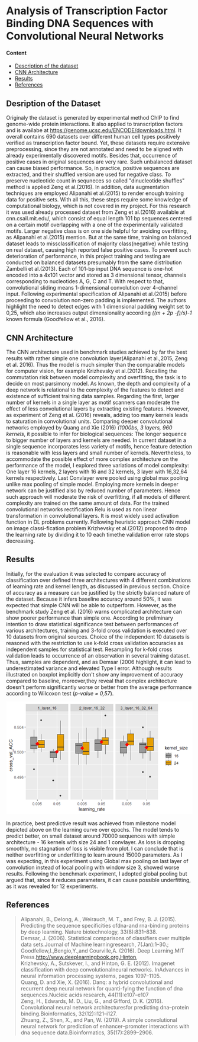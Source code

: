 # Analysis of Transcription Factor Binding DNA Sequences with Convolutional Neural Networks

#### Content
* [Description of the dataset](#desription-of-the-dataset)
* [CNN Architecture](#cnn-architecture)
* [Results](#results)
* [References](#references)

## Desription of the Dataset
Originaly the dataset is generated by experimental method ChIP to find genome-wide protein interactions. It also applied to transcription factors and is availabe at https://genome.ucsc.edu/ENCODE/downloads.html. It overall contains 690 datasets over different human cell types positively verified as transcription factor bound. Yet, these datasets require extensive preprocessing, since they are not annotated and need to be aligned with already experimentally discovered motifs. Besides that, occurrence of positive cases in original sequences are very rare. Such unbalanced dataset can cause biased performance. So, in practice, positive sequences are extracted, and their shuffled version are used for negative class. To preserve nucleotide count in sequneces so called "dinucleotide shuffles" method is applied Zeng et al.(2016). In addition, data augmentation techniques are employed Alipanahi et al.(2015) to render enough training data for positive sets. With all this, these steps require some knowledge of computational biology, which is not covered in my project. For this research it was used already processed dataset from Zeng et al.(2016) available at cnn.csail.mit.edu/, which consist of equal length 101 bp sequences centered on a certain motif overlapping with a one of the experimentally validated motifs.
Larger negative class is on one side helpful for avoiding overfitting, as Alipanahi et al.(2015) mention. But at the same time, training on balanced dataset leads to missclassification of majority class(negative) while testing on real dataset, causing high reported false positive cases. To prevent such deterioration of performance, in this project training and testing are conducted on balanced datasets presumably from the same distribution Zambelli et al.(2013).
Each of 101-bp input DNA sequence is one-hot encoded into a 4x101 vector and stored as 3 dimensional tensor, channels corresponding to nucleotides A, G, C and T. With respect to that, convolutional sliding means 1-dimensional convolution over 4-channel input. Following experimental specification of Alipanahi et al.(2015) before proceeding to convolution non-zero padding is implemented. The authors highlight the need to detect edges with 1 dimensional padding weight set to 0,25, which also increases output dimensionality according *((m + 2p -f)/s)-1* known formula (Goodfellow et al., 2016). 

## CNN Architecture
The CNN architecture used in benchmark studies achieved by far the best results with rather simple one convolution layer(Alipanahi et al.,2015, Zeng et al. 2016). Thus the model is much simpler than the comparable models for computer vision, for example Krizhevsky et al.(2012). Recalling the commutation risk between model complexity and overfitting, the task is to decide on most parsimony model. As known, the depth and complexity of a deep network is relational to the complexity of the features to detect and existence of sufficient training data samples. Regarding the first, larger number of kernels in a single layer as motif scanners can moderate the effect of less convolutional layers by extracting existing features. However, as experiment of Zeng et al. (2016) reveals, adding too many kernels leads to saturation in convolutional units. Comparing deeper convolutional networks employed by Quang and Xie (2016) *(1000bs, 3 layers, 960 kernels*, it possible to infer for biological sequences: The longer sequence to bigger number of layers and kernels are needed. In current dataset in a single sequence incorporates less variety of motifs, hence feature detection is reasonable  with less layers and small number of kernels.
Nevertheless, to accommodate the possible effect of more complex architecture on the performance of the model, I explored three variations of model complexity: One layer 16 kernels, 2 layers with 16 and 32 kernels, 3 layer with 16,32,64 kernels respectively. Last Convlayer were pooled using global max pooling unlike max pooling of simple model. Employing more kernels in deeper network can be justified also by reduced number of parameters. Hence such approach will moderate the risk of overfitting, if all models of different complexity are trained on the same amount of data. 
For the trained convolutional networks rectification Relu is used as non linear transformation in convolutional layers. It is most widely used activation function in DL problems currently. Following heuristic approach CNN model on image classi-fication problem Krizhevsky et al.(2012) proposed to drop the learning rate by dividing it to 10 each timethe  validation  error  rate  stops  decreasing.

## Results
Initially, for the evaluation it was selected to compare accuracy of classification over defined three architectures with 4 different combinations of learning rate and kernel length, as discussed in previous section. Choice of accuracy as a measure can be justified by the strictly balanced nature of the dataset. Because it infers baseline accuracy around 50%, it was expected that simple CNN will be able to outperform. However, as the benchmark study Zeng et al. (2016) warns complicated architecture can show poorer performance than simple one. According to preliminary intention to draw statistical significance test between performances of various architectures, training and 3-fold cross validation is executed over 10 datasets from original sources. Choice of the independent 10 datasets is reasoned with the restriction to use k-fold cross validation accuracies as independent samples for statistical test. Resampling for k-fold cross validation leads to occurrence of an observation in several training dataset. Thus, samples are dependent, and as Demsar (2006 highlight, it can lead to underestimated variance and elevated Type I error.
Although results illustrated on boxplot implicitly don't show any improvement of accuracy compared to baseline, moreover,they reveal that complex architecture doesn't perform significantly worse or better from the average performance according to Wilcoxon test (*p-value = 0,57*).

![Accuracy of different architectures ](https://github.com/sipih/genome-sequence-classification/blob/main/Accuracy_comparison_box_plot.png)

In practice, best predictive result was achieved from milestone model depicted above on the learning curve over epochs. The model tends to predict better, on small dataset around 70000 sequences with simple architecture - 16 kernels with size 24 and 1 convlayer. As loss is dropping smoothly, no stagnation of loss is visible from plot. I can conclude that is neither overfitting or underfitting to learn around 15000 parameters. As I was expecting, in this experiment using Global max pooling on last layer of convolution instead of  local pooling with window size 3, showed worse results. Following the benchmark experiment, I adopted global pooling but argued that, since it reduces parameters, it can cause possible underfitting, as it was revealed for 12 experiments.

## References
>Alipanahi, B., Delong, A., Weirauch, M. T., and Frey, B. J. (2015).  Predicting the sequence specificities ofdna-and rna-binding proteins by deep learning. Nature biotechnology, 33(8):831–838. <br/>
>Demsar, J. (2006). Statistical comparisons of classifiers over multiple data sets.Journal of Machine learningresearch, 7(Jan):1–30.;<br/>
>Goodfellow,I.,Bengio,Y.,and    Courville,A.    (2016). Deep Learning.MIT Press.http://www.deeplearningbook.org.Hinton, <br/>
>Krizhevsky, A., Sutskever, I., and Hinton, G. E. (2012). Imagenet classification  with  deep  convolutionalneural networks. InAdvances in neural information processing systems, pages 1097–1105. <br/>
>Quang, D. and Xie, X. (2016). Danq: a hybrid convolutional and recurrent deep neural network for quanti-fying the function of dna sequences.Nucleic acids research, 44(11):e107–e107<br/>
>Zeng, H., Edwards, M. D., Liu, G., and Gifford, D. K. (2016). Convolutional neural network architecturesfor predicting dna–protein binding.Bioinformatics, 32(12):i121–i127.<br/>
Zhuang, Z., Shen, X., and Pan, W. (2019). A simple convolutional neural network for prediction of enhancer–promoter interactions with dna sequence data.Bioinformatics, 35(17):2899–2906.<br/>
